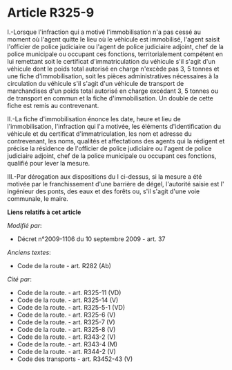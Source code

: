 # Article R325-9

I.-Lorsque l'infraction qui a motivé l'immobilisation n'a pas cessé au moment où l'agent quitte le lieu où le véhicule est
immobilisé, l'agent saisit l'officier de police judiciaire ou l'agent de police judiciaire adjoint, chef de la police
municipale ou occupant ces fonctions, territorialement compétent en lui remettant soit le certificat d'immatriculation du
véhicule s'il s'agit d'un véhicule dont le poids total autorisé en charge n'excède pas 3, 5 tonnes et une fiche
d'immobilisation, soit les pièces administratives nécessaires à la circulation du véhicule s'il s'agit d'un véhicule de
transport de marchandises d'un poids total autorisé en charge excédant 3, 5 tonnes ou de transport en commun et la fiche
d'immobilisation. Un double de cette fiche est remis au contrevenant. 

II.-La fiche d'immobilisation énonce les date, heure et lieu de l'immobilisation, l'infraction qui l'a motivée, les éléments
d'identification du véhicule et du certificat d'immatriculation, les nom et adresse du contrevenant, les noms, qualités et
affectations des agents qui la rédigent et précise la résidence de l'officier de police judiciaire ou l'agent de police
judiciaire adjoint, chef de la police municipale ou occupant ces fonctions, qualifié pour lever la mesure. 

III.-Par dérogation aux dispositions du I ci-dessus, si la mesure a été motivée par le franchissement d'une barrière de
dégel, l'autorité saisie est l'    ingénieur des ponts, des eaux et des forêts  ou, s'il s'agit d'une voie communale, le
maire.

**Liens relatifs à cet article**

_Modifié par_:

  - Décret n°2009-1106 du 10 septembre 2009 - art. 37

_Anciens textes_:

  - Code de la route - art. R282 (Ab)

_Cité par_:

  - Code de la route. - art. R325-11 (VD)
  - Code de la route. - art. R325-14 (V)
  - Code de la route. - art. R325-5-1 (VD)
  - Code de la route. - art. R325-6 (V)
  - Code de la route. - art. R325-7 (V)
  - Code de la route. - art. R325-8 (V)
  - Code de la route. - art. R343-2 (V)
  - Code de la route. - art. R343-4 (M)
  - Code de la route. - art. R344-2 (V)
  - Code des transports - art. R3452-43 (V)

